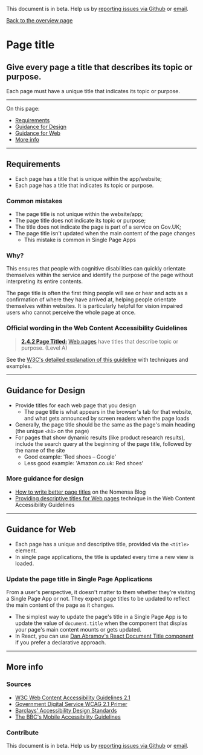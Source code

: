 This document is in beta. Help us by [reporting issues via Github](https://github.com/jfhector/accessibility-guidelines) or [email](mailto:jeanfrancois.hector@googlemail.com).

[Back to the overview page](./../index.html)

# Page title

## Give every page a title that describes its topic or purpose.

Each page must have a unique title that indicates its topic or purpose.

---

On this page:

- [Requirements](#requirements)
- [Guidance for Design](#guidance-for-design)
- [Guidance for Web](#guidance-for-web)
- [More info](#more-info)

---

## Requirements

- Each page has a title that is unique within the app/website;
- Each page has a title that indicates its topic or purpose.

### Common mistakes

- The page title is not unique within the website/app;
- The page title does not indicate its topic or purpose;
- The title does not indicate the page is part of a service on Gov.UK;
- The page title isn't updated when the main content of the page changes
  - This mistake is common in Single Page Apps

### Why?

This ensures that people with cognitive disabilities can quickly orientate themselves within the service and identify the purpose of the page without interpreting its entire contents.

The page title is often the first thing people will see or hear and acts as a confirmation of where they have arrived at, helping people orientate themselves within websites. It is particularly helpful for vision impaired users who cannot perceive the whole page at once.

### Official wording in the Web Content Accessibility Guidelines

> [**2.4.2 Page Titled:**](https://www.w3.org/TR/UNDERSTANDING-WCAG20/navigation-mechanisms-title.html) [Web pages](https://www.w3.org/TR/UNDERSTANDING-WCAG20/navigation-mechanisms-title.html#webpagedef) have titles that describe topic or purpose. (Level A)

See the [W3C's detailed explanation of this guideline](https://www.w3.org/TR/UNDERSTANDING-WCAG20/navigation-mechanisms-title.html) with techniques and examples.

---

## Guidance for Design

- Provide titles for each web page that you design
  - The page title is what appears in the browser's tab for that website, and what gets announced by screen readers when the page loads
- Generally, the page title should be the same as the page's main heading (the unique `<h1>` on the page)
- For pages that show dynamic results (like product research results), include the search query at the beginning of the page title, followed by the name of the site
  - Good example: 'Red shoes – Google'
  - Less good example: 'Amazon.co.uk: Red shoes'

### More guidance for design

- [How to write better page titles](https://www.nomensa.com/blog/2013/how-to-write-better-page-titles) on the Nomensa Blog
- [Providing descriptive titles for Web pages](https://www.w3.org/TR/2016/NOTE-WCAG20-TECHS-20161007/G88) technique in the Web Content Accessibility Guidelines

---

## Guidance for Web

- Each page has a unique and descriptive title, provided via the `<title>` element.
- In single page applications, the title is updated every time a new view is loaded.

### Update the page title in Single Page Applications

From a user's perspective, it doesn't matter to them whether they're visiting a Single Page App or not. They expect page titles to be updated to reflect the main content of the page as it changes.

- The simplest way to update the page's title in a Single Page App is to update the value of `document.title` when the component that displas your page's main content mounts or gets updated.
- In React, you can use [Dan Abramov's React Document Title component](https://github.com/gaearon/react-document-title) if you prefer a declarative approach.

---

## More info

### Sources

- [W3C Web Content Accessibility Guidelines 2.1](https://www.w3.org/TR/WCAG21/)
- [Government Digital Service WCAG 2.1 Primer](https://alphagov.github.io/wcag-primer/)
- [Barclays' Accessibility Design Standards](https://home.barclays/who-we-are/our-suppliers/our-requirements-of-external-suppliers/)
- [The BBC's Mobile Accessibility Guidelines](https://www.bbc.co.uk/guidelines/futuremedia/accessibility/mobile/summary)

### Contribute

This document is in beta. Help us by [reporting issues via Github](https://github.com/jfhector/accessibility-guidelines) or [email](mailto:jeanfrancois.hector@googlemail.com).
